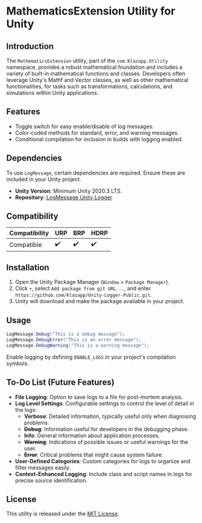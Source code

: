 # MathematicsExtension Utility for Unity

## Introduction
The `MathematicsExtension` utility, part of the `com.Klazapp.Utility` namespace, provides a robust mathematical foundation and includes a variety of built-in mathematical functions and classes. Developers often leverage Unity's Mathf and Vector classes, as well as other mathematical functionalities, for tasks such as transformations, calculations, and simulations within Unity applications.

## Features
- Toggle switch for easy enable/disable of log messages.
- Color-coded methods for standard, error, and warning messages.
- Conditional compilation for inclusion in builds with logging enabled.

## Dependencies
To use `LogMessage`, certain dependencies are required. Ensure these are included in your Unity project.
- **Unity Version**: Minimum Unity 2020.3 LTS.
- **Repository**: [LogMessage Unity Logger](https://github.com/klazapp/Unity-Logger-Public.git)

## Compatibility
| Compatibility        | URP | BRP | HDRP |
|----------------------|-----|-----|------|
| Compatible           | ✔️  | ✔️  | ✔️   |

## Installation
1. Open the Unity Package Manager (`Window` > `Package Manager`).
2. Click `+`, select `Add package from git URL...`, and enter `https://github.com/klazapp/Unity-Logger-Public.git`.
3. Unity will download and make the package available in your project.

## Usage
```csharp
LogMessage.Debug("This is a debug message");
LogMessage.DebugError("This is an error message");
LogMessage.DebugWarning("This is a warning message");
```
Enable logging by defining `ENABLE_LOGS` in your project's compilation symbols.

## To-Do List (Future Features)
- **File Logging**: Option to save logs to a file for post-mortem analysis.
- **Log Level Settings**: Configurable settings to control the level of detail in the logs:
  - **Verbose**: Detailed information, typically useful only when diagnosing problems.
  - ~~**Debug**~~: Information useful for developers in the debugging phase.
  - **Info**: General information about application processes.
  - ~~**Warning**~~: Indications of possible issues or useful warnings for the user.
  - ~~**Error**~~: Critical problems that might cause system failure.
- **User-Defined Categories**: Custom categories for logs to organize and filter messages easily.
- **Context-Enhanced Logging**: Include class and script names in logs for precise source identification.

## License
This utility is released under the [MIT License](LICENSE).
